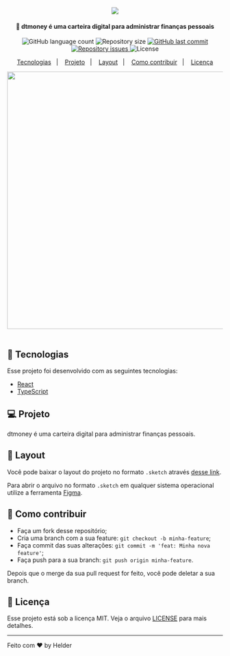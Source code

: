 <h1 align="center">
     <img src="https://i.imgur.com/a6OHNth.png">
</h1>

<h4 align="center">
  🚀 dtmoney é uma carteira digital para administrar finanças pessoais
</h4>
<p align="center">
  <img alt="GitHub language count" src="https://img.shields.io/github/languages/count/helderavila/dtmoney?style=for-the-badge">

  <img alt="Repository size" src="https://img.shields.io/github/repo-size/helderavila/dtmoney?style=for-the-badge">

  <a href="https://github.com/helderavila/dtmoney/commits/master?style=for-the-badge">
    <img alt="GitHub last commit" src="https://img.shields.io/github/last-commit/helderavila/dtmoney?style=for-the-badge">
  </a>

  <a href="https://github.com/helderavila/dtmoney/issues?style=for-the-badge">
    <img alt="Repository issues" src="https://img.shields.io/github/issues/helderavila/dtmoney?style=for-the-badge">
  </a>

  <img alt="License" src="https://img.shields.io/badge/license-MIT-brightgreen?style=for-the-badge">
</p>

<p align="center">
  <a href="#rocket-tecnologias">Tecnologias</a>&nbsp;&nbsp;&nbsp;|&nbsp;&nbsp;&nbsp;
  <a href="#-projeto">Projeto</a>&nbsp;&nbsp;&nbsp;|&nbsp;&nbsp;&nbsp;
  <a href="#-layout">Layout</a>&nbsp;&nbsp;&nbsp;|&nbsp;&nbsp;&nbsp;
  <a href="#-como-contribuir">Como contribuir</a>&nbsp;&nbsp;&nbsp;|&nbsp;&nbsp;&nbsp;
  <a href="#memo-licença">Licença</a>
</p>

<div align="center">
  <img src="https://i.imgur.com/31QKI81.png" width="1000" height="600">
</div>

<br>

## 🚀 Tecnologias

Esse projeto foi desenvolvido com as seguintes tecnologias:

- [React](https://reactjs.org)
- [TypeScript](https://www.typescriptlang.org/)

## 💻 Projeto

dtmoney é uma carteira digital para administrar finanças pessoais.

## 🔖 Layout

Você pode baixar o layout do projeto no formato `.sketch` através [desse link](nope).

Para abrir o arquivo no formato `.sketch` em qualquer sistema operacional utilize a ferramenta [Figma](https://www.figma.com/file/0xmu9mj2TJYoIOubBFWsk5/dtmoney-Ignite-(Copy)?node-id=1%3A863).

## 🤔 Como contribuir

- Faça um fork desse repositório;
- Cria uma branch com a sua feature: `git checkout -b minha-feature`;
- Faça commit das suas alterações: `git commit -m 'feat: Minha nova feature'`;
- Faça push para a sua branch: `git push origin minha-feature`.

Depois que o merge da sua pull request for feito, você pode deletar a sua branch.

## 📝 Licença

Esse projeto está sob a licença MIT. Veja o arquivo [LICENSE](LICENSE.md) para mais detalhes.

---

Feito com ♥ by Helder

